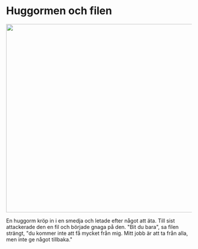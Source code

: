 # Huggormen och filen

<img src="img/avif/07.avif" width="512">

En huggorm kröp in i en smedja och letade efter något att äta. Till sist attackerade den en fil och började gnaga på den. "Bit du bara", sa filen strängt, "du kommer inte att få mycket från mig. Mitt jobb är att ta från alla, men inte ge något tillbaka."
